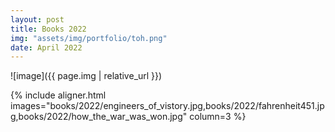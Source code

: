 ```yaml
---
layout: post
title: Books 2022
img: "assets/img/portfolio/toh.png"
date: April 2022
---
```


![image]({{ page.img | relative_url }})


{% include aligner.html images="books/2022/engineers_of_vistory.jpg,books/2022/fahrenheit451.jpg,books/2022/how_the_war_was_won.jpg" column=3 %}


